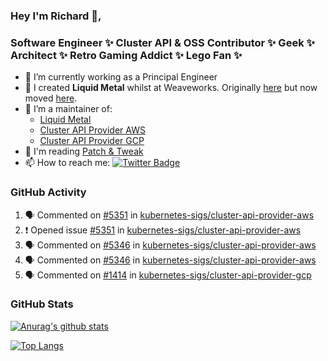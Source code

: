 ### Hey I'm Richard 👋, 

<h3 align="left">Software Engineer ✨ Cluster API & OSS Contributor ✨ Geek ✨ Architect ✨ Retro Gaming Addict ✨ Lego Fan ✨</h3>

- 🔭 I’m currently working as a Principal Engineer
- 📯 I created **Liquid Metal** whilst at Weaveworks. Originally [here](https://github.com/weaveworks-liquidmetal) but now moved [here](https://github.com/liquidmetal-dev).
- 👯 I’m a maintainer of:
  -  [Liquid Metal](https://github.com/liquidmetal-dev)
  -  [Cluster API Provider AWS](https://github.com/kubernetes-sigs/cluster-api-provider-aws)
  -  [Cluster API Provider GCP](https://github.com/kubernetes-sigs/cluster-api-provider-gcp)
- 💬 I'm reading [Patch & Tweak](https://bjooks.com/products/patch-tweak-exploring-modular-synthesis)
- 📫 How to reach me: [![Twitter Badge](https://img.shields.io/badge/-@fruit_case-00acee?style=flat&logo=Twitter&logoColor=white)](https://twitter.com/intent/follow?screen_name=fruit_case "Follow on Twitter")

### GitHub Activity 

<!--START_SECTION:activity-->
1. 🗣 Commented on [#5351](https://github.com/kubernetes-sigs/cluster-api-provider-aws/issues/5351#issuecomment-2659271733) in [kubernetes-sigs/cluster-api-provider-aws](https://github.com/kubernetes-sigs/cluster-api-provider-aws)
2. ❗ Opened issue [#5351](https://github.com/kubernetes-sigs/cluster-api-provider-aws/issues/5351) in [kubernetes-sigs/cluster-api-provider-aws](https://github.com/kubernetes-sigs/cluster-api-provider-aws)
3. 🗣 Commented on [#5346](https://github.com/kubernetes-sigs/cluster-api-provider-aws/pull/5346#issuecomment-2655897243) in [kubernetes-sigs/cluster-api-provider-aws](https://github.com/kubernetes-sigs/cluster-api-provider-aws)
4. 🗣 Commented on [#5346](https://github.com/kubernetes-sigs/cluster-api-provider-aws/pull/5346#issuecomment-2655890962) in [kubernetes-sigs/cluster-api-provider-aws](https://github.com/kubernetes-sigs/cluster-api-provider-aws)
5. 🗣 Commented on [#1414](https://github.com/kubernetes-sigs/cluster-api-provider-gcp/pull/1414#issuecomment-2655888591) in [kubernetes-sigs/cluster-api-provider-gcp](https://github.com/kubernetes-sigs/cluster-api-provider-gcp)
<!--END_SECTION:activity-->

### GitHub Stats

[![Anurag's github stats](https://github-readme-stats.vercel.app/api?username=richardcase&count_private=true&show_icons=true)](https://github.com/anuraghazra/github-readme-stats)

[![Top Langs](https://github-readme-stats.vercel.app/api/top-langs/?username=richardcase&hide=html&layout=compact)](https://github.com/anuraghazra/github-readme-stats)
